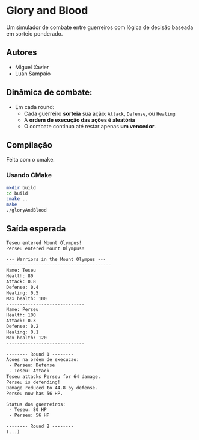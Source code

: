 # Glory and Blood

Um simulador de combate entre guerreiros com lógica de decisão baseada em sorteio ponderado.

## Autores
  - Miguel Xavier
  - Luan Sampaio
    
## Dinâmica de combate:
- Em cada round:
  - Cada guerreiro **sorteia** sua ação: `Attack`, `Defense`, ou `Healing`
  - A **ordem de execução das ações é aleatória**
  - O combate continua até restar apenas **um vencedor**.

##  Compilação

Feita com o cmake.

### Usando CMake

```bash
mkdir build
cd build
cmake ..
make
./gloryAndBlood
```

## Saída esperada

```txt
Teseu entered Mount Olympus!
Perseu entered Mount Olympus!

--- Warriors in the Mount Olympus ---
---------------------------------------
Name: Teseu
Health: 80
Attack: 0.8
Defense: 0.4
Healing: 0.5
Max health: 100
-----------------------------
Name: Perseu
Health: 100
Attack: 0.3
Defense: 0.2
Healing: 0.1
Max health: 120
-----------------------------

-------- Round 1 --------
Acoes na ordem de execucao:
 - Perseu: Defense
 - Teseu: Attack
Teseu attacks Perseu for 64 damage.
Perseu is defending!
Damage reduced to 44.8 by defense.
Perseu now has 56 HP.

Status dos guerreiros:
 - Teseu: 80 HP
 - Perseu: 56 HP

-------- Round 2 --------
(...)
```
